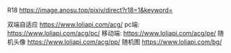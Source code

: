 
R18
https://image.anosu.top/pixiv/direct?r18=1&keyword=

双端自适应
https://www.loliapi.com/acg/
pc端:
https://www.loliapi.com/acg/pc/
移动端:
https://www.loliapi.com/acg/pe/
随机头像
https://www.loliapi.com/acg/pp/
随机图
https://www.loliapi.com/bg/



